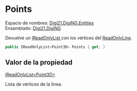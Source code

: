 # Points

Espacio de nombres: [Digi21.DigiNG.Entities](../../../)  
Ensamblado: [Digi21.DigiNG](../../../../)

Devuelve un [IReadOnlyList ](https://docs.microsoft.com/en-us/dotnet/api/system.collections.generic.ireadonlylist-1?view=net-5.0)con los vértices del [ReadOnlyLine](../).

```csharp
public IReadOnlyList<Point3D> Points { get; }
```

## Valor de la propiedad

[IReadOnlyList&lt;Point3D&gt;](https://docs.microsoft.com/en-us/dotnet/api/system.collections.generic.ireadonlylist-1?view=net-5.0)

Lista de vértices de la línea.

